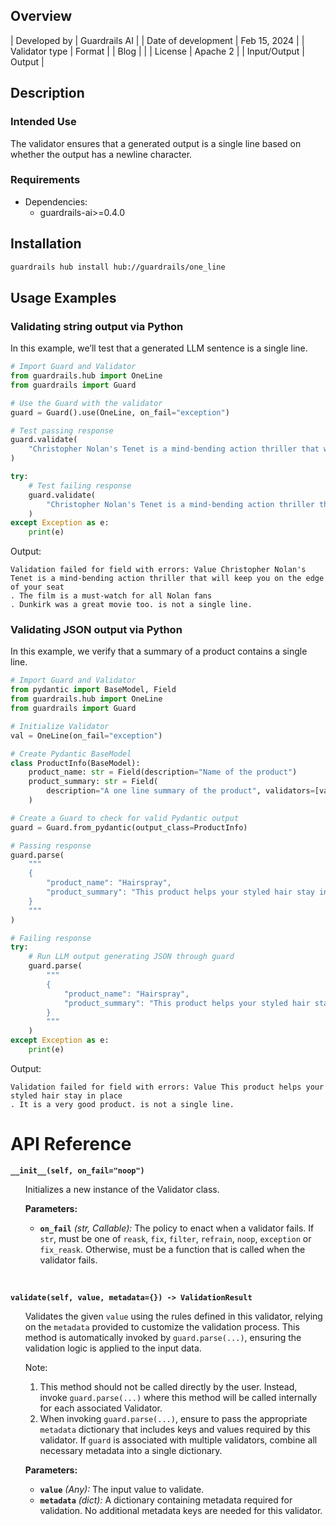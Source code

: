 ## Overview

| Developed by | Guardrails AI |
| Date of development | Feb 15, 2024 |
| Validator type | Format |
| Blog |  |
| License | Apache 2 |
| Input/Output | Output |

## Description

### Intended Use
The validator ensures that a generated output is a single line based on whether the output has a newline character.

### Requirements

* Dependencies:
    - guardrails-ai>=0.4.0

## Installation

```bash
guardrails hub install hub://guardrails/one_line
```

## Usage Examples

### Validating string output via Python

In this example, we’ll test that a generated LLM sentence is a single line.

```python
# Import Guard and Validator
from guardrails.hub import OneLine
from guardrails import Guard

# Use the Guard with the validator
guard = Guard().use(OneLine, on_fail="exception")

# Test passing response
guard.validate(
    "Christopher Nolan's Tenet is a mind-bending action thriller that will keep you on the edge of your seat. The film is a must-watch for all Nolan fans."
)

try:
    # Test failing response
    guard.validate(
        "Christopher Nolan's Tenet is a mind-bending action thriller that will keep you on the edge of your seat\n. The film is a must-watch for all Nolan fans\n. Dunkirk was a great movie too."
    )
except Exception as e:
    print(e)
```
Output:
```console
Validation failed for field with errors: Value Christopher Nolan's Tenet is a mind-bending action thriller that will keep you on the edge of your seat
. The film is a must-watch for all Nolan fans
. Dunkirk was a great movie too. is not a single line.
```

### Validating JSON output via Python

In this example, we verify that a summary of a product contains a single line.

```python
# Import Guard and Validator
from pydantic import BaseModel, Field
from guardrails.hub import OneLine
from guardrails import Guard

# Initialize Validator
val = OneLine(on_fail="exception")

# Create Pydantic BaseModel
class ProductInfo(BaseModel):
    product_name: str = Field(description="Name of the product")
    product_summary: str = Field(
        description="A one line summary of the product", validators=[val]
    )

# Create a Guard to check for valid Pydantic output
guard = Guard.from_pydantic(output_class=ProductInfo)

# Passing response
guard.parse(
    """
    {
        "product_name": "Hairspray",
        "product_summary": "This product helps your styled hair stay in place."
    }
    """
)

# Failing response
try:
    # Run LLM output generating JSON through guard
    guard.parse(
        """
        {
            "product_name": "Hairspray",
            "product_summary": "This product helps your styled hair stay in place\n. It is a very good product."
        }
        """
    )
except Exception as e:
    print(e)
```
Output:
```console
Validation failed for field with errors: Value This product helps your styled hair stay in place
. It is a very good product. is not a single line.
```

# API Reference

**`__init__(self, on_fail="noop")`**
<ul>

Initializes a new instance of the Validator class.

**Parameters:**

- **`on_fail`** *(str, Callable):* The policy to enact when a validator fails. If `str`, must be one of `reask`, `fix`, `filter`, `refrain`, `noop`, `exception` or `fix_reask`. Otherwise, must be a function that is called when the validator fails.

</ul>

<br>

**`validate(self, value, metadata={}) -> ValidationResult`**

<ul>

Validates the given `value` using the rules defined in this validator, relying on the `metadata` provided to customize the validation process. This method is automatically invoked by `guard.parse(...)`, ensuring the validation logic is applied to the input data.

Note:

1. This method should not be called directly by the user. Instead, invoke `guard.parse(...)` where this method will be called internally for each associated Validator.
2. When invoking `guard.parse(...)`, ensure to pass the appropriate `metadata` dictionary that includes keys and values required by this validator. If `guard` is associated with multiple validators, combine all necessary metadata into a single dictionary.

**Parameters:**

- **`value`** *(Any):* The input value to validate.
- **`metadata`** *(dict):* A dictionary containing metadata required for validation. No additional metadata keys are needed for this validator.

</ul>
